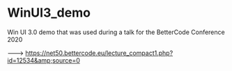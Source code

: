 # WinUI3_demo
Win UI 3.0 demo that was used during a talk for the BetterCode Conference 2020

---> https://net50.bettercode.eu/lecture_compact1.php?id=12534&amp;source=0
